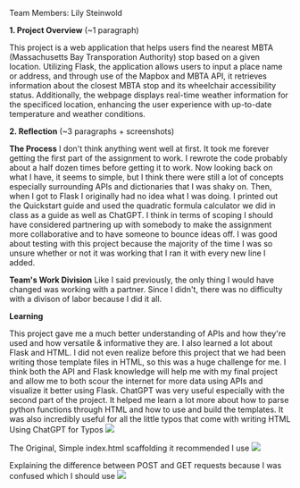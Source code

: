 Team Members: Lily Steinwold

**1. Project Overview** (~1 paragraph)

This project is a web application that helps users find the nearest MBTA (Massachusetts Bay Transporation Authority) stop based on a given location. Utilizing Flask, the application allows users to input a place name or address, and through use of the Mapbox and MBTA API, it retrieves information about the closest MBTA stop and its wheelchair accessibility status. Additionally, the webpage displays real-time weather information for the specificed location, enhancing the user experience with up-to-date temperature and weather conditions.

**2. Reflection** (~3 paragraphs + screenshots)


**The Process**
I don't think anything went well at first. It took me forever getting the first part of the assignment to work. I rewrote the code probably about a half dozen times before getting it to work. Now looking back on what I have, it seems to simple, but I think there were still a lot of concepts especially surrounding APIs and dictionaries that I was shaky on. Then, when I got to Flask I originally had no idea what I was doing. I printed out the Quickstart guide and used the quadratic formula calculator we did in class as a guide as well as ChatGPT. I think in terms of scoping I should have considered partnering up with somebody to make the assignment more collaborative and to have someone to bounce ideas off. I was good about testing with this project because the majority of the time I was so unsure whether or not it was working that I ran it with every new line I added.

**Team's Work Division**
Like I said previously, the only thing I would have changed was working with a partner. Since I didn't, there was no difficulty with a divison of labor because I did it all.

**Learning** 

This project gave me a much better understanding of APIs and how they're used and how versatile & informative they are. I also learned a lot about Flask and HTML. I did not even realize before this project that we had been writing those template files in HTML, so this was a huge challenge for me. I think both the API and Flask knowledge will help me with my final project and allow me to both scour the internet for more data using APIs and visualize it better using Flask. ChatGPT was very useful especially with the second part of the project. It helped me learn a lot more about how to parse python functions through HTML and how to use and build the templates. It was also incredibly useful for all the little typos that come with writing HTML
Using ChatGPT for Typos
![](2023-11-14-21-50-07.png)

The Original, Simple index.html scaffolding it recommended I use
![](2023-11-14-21-52-44.png)

Explaining the difference between POST and GET requests because I was confused which I should use
![](2023-11-14-21-54-52.png)
